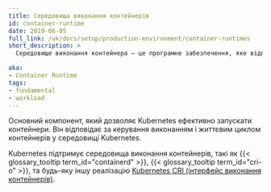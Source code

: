 ```yaml
---
title: Середовища виконання контейнерів
id: container-runtime
date: 2019-06-05
full_link: /uk/docs/setup/production-environment/container-runtimes
short_description: >
  Середовище виконання контейнера — це програмне забезпечення, яке відповідає за запуск та виконання контейнерів.

aka:
- Container Runtime
tags:
- fundamental
- workload
---
```


Основний компонент, який дозволяє Kubernetes ефективно запускати контейнери. Він відповідає за керування виконанням і життєвим циклом контейнерів у середовищі Kubernetes.

<!--more-->

Kubernetes підтримує середовища виконання контейнерів, такі як
{{< glossary_tooltip term_id="containerd" >}}, {{< glossary_tooltip term_id="cri-o" >}}, та будь-яку іншу реалізацію [Kubernetes CRI (інтерфейс виконання контейнерів)](https://github.com/kubernetes/community/blob/master/contributors/devel/sig-node/container-runtime-interface.md).
